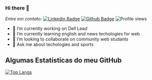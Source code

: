 ### Hi there 👋

<!--
**JardrielSousa/jardrielsousa** is a ✨ _special_ ✨ repository because its `README.md` (this file) appears on your GitHub profile.

Here are some ideas to get you started:

- 🔭 I’m currently working on Dell Lead
- 🌱 I’m currently learning english and news techologies for web 
- 👯 I’m looking to collaborate on community web studants
- 💬 Ask me about techologies and sports
-->
*Entre em contato:*
[![Linkedin Badge](https://img.shields.io/badge/jardriel-sousa?style=flat&logo=Linkedin&logoColor=white&link=https://www.linkedin.com/in/jardriel-sousa-9a993a107/)](https://www.linkedin.com/in/jardriel-sousa-9a993a107/) [![Github Badge](https://img.shields.io/badge/-jardrielsousa-grey?style=flat&logo=github&logoColor=white&link=https://github.com/jardrielsousa/)](https://www.github.com/jardrielsousa/) ![Profile views](https://gpvc.arturio.dev/jardrielsousa)

- 🔭 I’m currently working on Dell Lead
- 🌱 I’m currently learning english and news techologies for web  
- 👯 I’m looking to collaborate on community web studants
- 💬 Ask me about techologies and sports

## Algumas Estatísticas do meu GitHub

[![Top Langs](https://github-readme-stats.vercel.app/api/top-langs/?username=jardrielsousa&layout=compact)](https://github.com/jardrielsousa/github-readme-stats)


<!--![Pedes's github stats](https://github-readme-stats.vercel.app/api?username=pedes) -->
